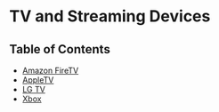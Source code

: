 # TV and Streaming Devices 

## Table of Contents

- [Amazon FireTV](https://wiki.commsnet.org/en/TV_Streaming_Devices/Amazon_FireTV)
- [AppleTV](https://wiki.commsnet.org/en/TV_Streaming_Devices/AppleTV)
- [LG TV](https://wiki.commsnet.org/en/TV_Streaming_Devices/LG_TV_WebOS)
- [Xbox]()